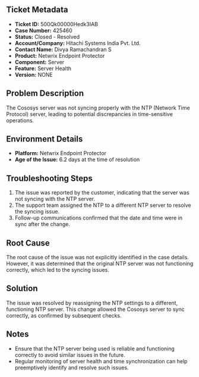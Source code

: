 ## Ticket Metadata
- **Ticket ID:** 500Qk00000Hedk3IAB
- **Case Number:** 425460
- **Status:** Closed - Resolved
- **Account/Company:** Hitachi Systems India Pvt. Ltd.
- **Contact Name:** Divya Ramachandran S
- **Product:** Netwrix Endpoint Protector
- **Component:** Server
- **Feature:** Server Health
- **Version:** NONE

## Problem Description
The Cososys server was not syncing properly with the NTP (Network Time Protocol) server, leading to potential discrepancies in time-sensitive operations.

## Environment Details
- **Platform:** Netwrix Endpoint Protector
- **Age of the Issue:** 6.2 days at the time of resolution

## Troubleshooting Steps
1. The issue was reported by the customer, indicating that the server was not syncing with the NTP server.
2. The support team assigned the NTP to a different NTP server to resolve the syncing issue.
3. Follow-up communications confirmed that the date and time were in sync after the change.

## Root Cause
The root cause of the issue was not explicitly identified in the case details. However, it was determined that the original NTP server was not functioning correctly, which led to the syncing issues.

## Solution
The issue was resolved by reassigning the NTP settings to a different, functioning NTP server. This change allowed the Cososys server to sync correctly, as confirmed by subsequent checks.

## Notes
- Ensure that the NTP server being used is reliable and functioning correctly to avoid similar issues in the future.
- Regular monitoring of server health and time synchronization can help preemptively identify and resolve such issues.